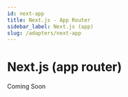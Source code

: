 ```yaml
---
id: next-app
title: Next.js - App Router
sidebar_label: Next.js (app)
slug: /adapters/next-app
---
```


# Next.js (app router)

Coming Soon
